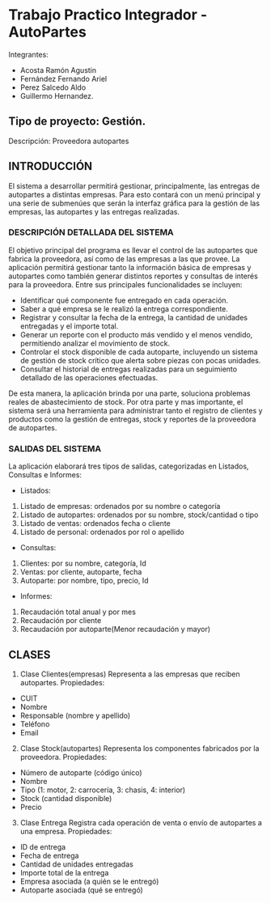 # Trabajo Practico Integrador - AutoPartes

Integrantes:  
- Acosta Ramón Agustin 
- Fernández Fernando Ariel
- Perez Salcedo Aldo
- Guillermo Hernandez.

## Tipo de proyecto: Gestión.

Descripción: Proveedora autopartes
## INTRODUCCIÓN
El sistema a desarrollar permitirá gestionar, principalmente, las entregas de autopartes a distintas empresas. Para esto contará con un menú principal y una serie de submenúes que serán la interfaz gráfica para la gestión de las empresas, las autopartes y las entregas realizadas.

### DESCRIPCIÓN DETALLADA DEL SISTEMA
El objetivo principal del programa es llevar el control de las autopartes que fabrica la proveedora, así como de las empresas a las que provee.
La aplicación permitirá gestionar tanto la información básica de empresas y autopartes como también generar distintos reportes y consultas de interés para la proveedora.
Entre sus principales funcionalidades se incluyen:

- Identificar qué componente fue entregado en cada operación.
- Saber a qué empresa se le realizó la entrega correspondiente.
- Registrar y consultar la fecha de la entrega, la cantidad de unidades entregadas y el importe total.
- Generar un reporte con el producto más vendido y el menos vendido, permitiendo analizar el movimiento de stock.
- Controlar el stock disponible de cada autoparte, incluyendo un sistema de gestión de stock crítico que alerta sobre piezas con pocas unidades.
- Consultar el historial de entregas realizadas para un seguimiento detallado de las operaciones efectuadas.

De esta manera, la aplicación brinda por una parte, soluciona problemas reales de abastecimiento de stock. Por otra parte y mas importante, el sistema será una herramienta para  administrar tanto el registro de clientes y productos como la gestión de entregas, stock y reportes de la proveedora de autopartes.

### SALIDAS DEL SISTEMA
La aplicación elaborará tres tipos de salidas, categorizadas en Listados, Consultas e Informes:
-	Listados: 
1.	Listado de empresas: ordenados por su nombre o categoría
2.	Listado de autopartes: ordenados por su nombre, stock/cantidad o tipo
3.	Listado de ventas: ordenados fecha o cliente
4.	Listado de personal: ordenados por rol o apellido
   
-	Consultas: 
1.	Clientes:  por su nombre, categoría, Id
2.	Ventas: por cliente, autoparte, fecha
3.	 Autoparte: por nombre, tipo, precio, Id
   
-	Informes: 
1.	Recaudación total anual y por mes
2.	Recaudación por cliente
3.	Recaudación por autoparte(Menor recaudación y mayor)


## CLASES

1.	Clase Clientes(empresas)
Representa a las empresas que reciben autopartes.
Propiedades:
-	CUIT
-	Nombre
-	Responsable (nombre y apellido)
-	Teléfono
-	Email


2.	Clase Stock(autopartes)
Representa los componentes fabricados por la proveedora.
Propiedades:
-	Número de autoparte (código único)
-	Nombre
-	Tipo (1: motor, 2: carrocería, 3: chasis, 4: interior)
-	Stock (cantidad disponible)
-	Precio




3.	Clase Entrega
Registra cada operación de venta o envío de autopartes a una empresa.
Propiedades:
-	ID de entrega
-	Fecha de entrega
-	Cantidad de unidades entregadas
-	Importe total de la entrega
-	Empresa asociada (a quién se le entregó)
-	Autoparte asociada (qué se entregó)

